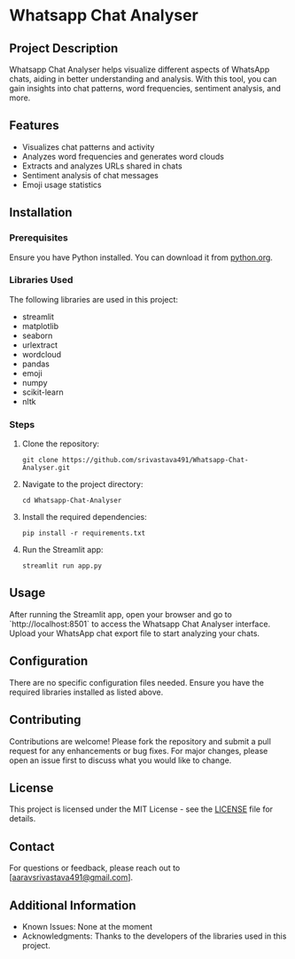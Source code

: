 
# Whatsapp Chat Analyser

## Project Description
Whatsapp Chat Analyser helps visualize different aspects of WhatsApp chats, aiding in better understanding and analysis. With this tool, you can gain insights into chat patterns, word frequencies, sentiment analysis, and more.

## Features
- Visualizes chat patterns and activity
- Analyzes word frequencies and generates word clouds
- Extracts and analyzes URLs shared in chats
- Sentiment analysis of chat messages
- Emoji usage statistics

## Installation

### Prerequisites
Ensure you have Python installed. You can download it from [python.org](https://www.python.org/).

### Libraries Used
The following libraries are used in this project:
- streamlit
- matplotlib
- seaborn
- urlextract
- wordcloud
- pandas
- emoji
- numpy
- scikit-learn
- nltk

### Steps
1. Clone the repository:
   ```
   git clone https://github.com/srivastava491/Whatsapp-Chat-Analyser.git
   ```
2. Navigate to the project directory:
   ```
   cd Whatsapp-Chat-Analyser
   ```
3. Install the required dependencies:
   ```
   pip install -r requirements.txt
   ```
4. Run the Streamlit app:
   ```
   streamlit run app.py
   ```

## Usage
After running the Streamlit app, open your browser and go to \`http://localhost:8501\` to access the Whatsapp Chat Analyser interface. Upload your WhatsApp chat export file to start analyzing your chats.

## Configuration
There are no specific configuration files needed. Ensure you have the required libraries installed as listed above.

## Contributing
Contributions are welcome! Please fork the repository and submit a pull request for any enhancements or bug fixes. For major changes, please open an issue first to discuss what you would like to change.

## License
This project is licensed under the MIT License - see the [LICENSE](./LICENSE) file for details.

## Contact
For questions or feedback, please reach out to [aaravsrivastava491@gmail.com].

## Additional Information
- Known Issues: None at the moment
- Acknowledgments: Thanks to the developers of the libraries used in this project.
